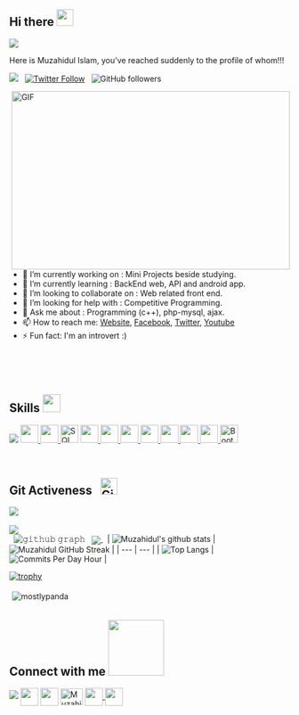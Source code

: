 ### <h2>Hi there <img src="https://raw.githubusercontent.com/MartinHeinz/MartinHeinz/master/wave.gif" width="30px !important"></h2>


<img src="https://user-images.githubusercontent.com/73097560/115834477-dbab4500-a447-11eb-908a-139a6edaec5c.gif">

Here is Muzahidul Islam, you've reached suddenly to the profile of whom!!!
<br>

![](https://visitor-badge.glitch.me/badge?page_id=muzahidul190) &nbsp;
[![Twitter Follow](https://img.shields.io/twitter/follow/muzahidul190?label=Follow)](https://twitter.com/muzahidul190/)  &nbsp;
![GitHub followers](https://img.shields.io/github/followers/muzahidul190?label=Follow&style=social)


<img align="right" alt="GIF" src="https://github.com/abhisheknaiidu/abhisheknaiidu/blob/master/code.gif?raw=true" width="500" height="320" />

- 🔭 I’m currently working on : Mini Projects beside studying.
- 🌱 I’m currently learning : BackEnd web, API and android app.
- 👯 I’m looking to collaborate on : Web related front end.
- 🤔 I’m looking for help with : Competitive Programming.
- 💬 Ask me about : Programming (c++), php-mysql, ajax.
- 📫 How to reach me: [Website](https://muzahidul190.com), [Facebook](https://facebook.com/Muzahidul190), [Twitter](https://twitter.com/muzahidul190), [Youtube](https://youtube.com/Muzahidul190)
- ⚡ Fun fact: I'm an introvert :)
<br><p>&nbsp;</p><br>
<h2> Skills <img src = "https://media2.giphy.com/media/QssGEmpkyEOhBCb7e1/giphy.gif?cid=ecf05e47a0n3gi1bfqntqmob8g9aid1oyj2wr3ds3mg700bl&rid=giphy.gif" width = 32px> </h2>
<img src="https://user-images.githubusercontent.com/73097560/115834477-dbab4500-a447-11eb-908a-139a6edaec5c.gif">
<a href= # > <img width ='32px' src ='https://raw.githubusercontent.com/rahulbanerjee26/githubAboutMeGenerator/main/icons/javascript.svg'> </a>
<a href= # > <img width ='32px' src ='https://i.ibb.co/LzmYpDX/146-1466902-php-logo-png-transparent-php-logo-png-png-removebg-preview.png'> </a>
<a href="#"> <img alt="SQL" title="SQL" height="32px" src="https://www.logo.wine/a/logo/MySQL/MySQL-Logo.wine.svg" /></a>
<a href= # > <img width ='32px' src ='https://raw.githubusercontent.com/rahulbanerjee26/githubAboutMeGenerator/main/icons/c.svg'> </a>
<a href= # > <img width ='32px' src ='https://upload.wikimedia.org/wikipedia/commons/thumb/3/3f/Git_icon.svg/1200px-Git_icon.svg.png'> </a>
<a href= # > <img width ='32px' src ='https://upload.wikimedia.org/wikipedia/commons/9/9a/Visual_Studio_Code_1.35_icon.svg'> </a>
<a href= # > <img width ='32px' src ='https://raw.githubusercontent.com/rahulbanerjee26/githubAboutMeGenerator/main/icons/cpp.svg'> </a>
<a href= # > <img width ='32px' src ='https://raw.githubusercontent.com/rahulbanerjee26/githubAboutMeGenerator/main/icons/css.svg'> </a>
<a href= # > <img width ='32px' src ='https://raw.githubusercontent.com/rahulbanerjee26/githubAboutMeGenerator/main/icons/html.svg'> </a>
<a href= # > <img width ='32px' src ='https://raw.githubusercontent.com/rahulbanerjee26/githubAboutMeGenerator/main/icons/android.svg'> </a>
<a href= # ><img width ='32px' src="https://img.icons8.com/color/48/000000/bootstrap.png" alt="Bootstrap" /> </a>


<br>
<p>&nbsp;</p>
<h2> Git Activeness &nbsp; <img src="https://media.giphy.com/media/cj87CxfRtrUifF3Ryk/giphy.gif" width="30px" alt="Git"/> </h2>
<img src="https://user-images.githubusercontent.com/73097560/115834477-dbab4500-a447-11eb-908a-139a6edaec5c.gif">
&nbsp;

![](https://github-profile-summary-cards.vercel.app/api/cards/profile-details?username=muzahidul190&theme=dracula)
<br> &nbsp;
![𝚐𝚒𝚝𝚑𝚞𝚋 𝚐𝚛𝚊𝚙𝚑](https://activity-graph.herokuapp.com/graph?username=muzahidul190&theme=dracula&hide_border=true&area=true)
&nbsp;
<a align="center" href="https://github.com/muzahidul190/Bootstrap_5_skeleton">
  <img align="center" src="https://github-readme-stats.vercel.app/api/pin/?username=muzahidul190&repo=Bootstrap_5_skeleton&theme=dracula" />
</a>
&nbsp;
| ![Muzahidul's github stats](https://github-readme-stats.vercel.app/api?username=muzahidul190&show_icons=true&include_all_commits=true&theme=dracula&count_private=true) | ![Muzahidul GitHub Streak](https://github-readme-streak-stats.herokuapp.com/?user=muzahidul190&theme=dracula) |
| --- | --- |
| ![Top Langs](https://github-readme-stats.vercel.app/api/top-langs/?username=muzahidul190&theme=dracula) | ![Commits Per Day Hour](https://github-profile-summary-cards.vercel.app/api/cards/productive-time?username=muzahidul190&theme=dracula) |
<br>

[![trophy](https://github-profile-trophy.vercel.app/?username=muzahidul190&theme=dracula)](https://github.com/ryo-ma/github-profile-trophy)

<div style="flex: 33.33%; padding: 5px;">
    <img align="center" src="https://github-readme-stats.vercel.app/api/wakatime?username=muzahidul190&count_private=true&theme=dracula" alt="mostlypanda" />
</div>



<h2> Connect with me <img src='https://raw.githubusercontent.com/ShahriarShafin/ShahriarShafin/main/Assets/handshake.gif' width="100px"> </h2>
<img src="https://user-images.githubusercontent.com/73097560/115834477-dbab4500-a447-11eb-908a-139a6edaec5c.gif">
<a href = 'https://www.linkedin.com/in/muzahidul190'> <img width = '32px' align= 'center' src="https://raw.githubusercontent.com/rahulbanerjee26/githubAboutMeGenerator/main/icons/linked-in-alt.svg"/></a> 
<a href = 'https://www.twitter.com/muzahidul190'> <img width = '32px' align= 'center' src="https://raw.githubusercontent.com/rahulbanerjee26/githubAboutMeGenerator/main/icons/twitter.svg"/></a> 
<a href="https://facebook.com/muzahidul190" target="blank"><img align="center" src="https://raw.githubusercontent.com/rahuldkjain/github-profile-readme-generator/master/src/images/icons/Social/facebook.svg" alt="Muzahidul190" height="30" width="40" /></a>
<a href = 'https://muzahidul190.com/'> <img width = '32px' align= 'center' src="https://img.icons8.com/fluent/96/000000/domain.png"/> </a>  
<a href = 'https://www.github.com/muzahidul190'> <img width = '32px' align= 'center' src="https://raw.githubusercontent.com/rahulbanerjee26/githubAboutMeGenerator/main/icons/github.svg"/></a>
  
